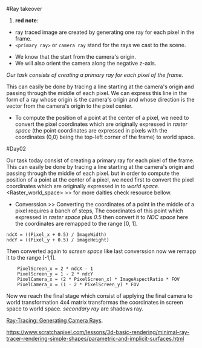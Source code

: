 #Ray takeover

1. **red note**:

* ray traced image are created by generating one ray for each pixel in the frame.
* `<primary ray>` or `camera ray` stand for the rays we cast to the scene.
+ We know that the start from the camera's origin.
+ We will also orient the camera along the negative z-axis.

*Our task consists of creating a primary ray for each pixel of the frame.*

This can easily be done by tracing a line starting at the camera's origin and passing through the middle of each pixel. 
We can express this line in the form of a ray whose origin is the camera's origin and whose direction is the vector from the camera's origin to the pixel center.
* To compute the position of a point at the center of a pixel, we need to convert the pixel coordinates which are originally expressed in *raster space* (the point coordinates are expressed in pixels with the coordinates (0,0) being the top-left corner of the frame) to world space.

#Day02

Our task today consist of creating a primary ray for each pixel of the frame. This can easily be done by tracing a line starting at the camera's origin and passing through the middle of each pixel.
but in order to compute the position of a point at the center of a pixel, we need first to convert the pixel coordinates which are originally expressed in <raster space> to *world space*.
<Raster_world_space> >> for more daitles check resource bellow.
- Converssion >> Converting the coordinates of a point in the middle of a pixel requires a banch of steps, The coordinates of this point which expressed in *raster space* plus *0.5* then convert it to *NDC space* here the coordinates are remapped to the range [0, 1].

```
ndcX = ((Pixel_x + 0.5) / ImageWidth)
ndcY = ((Pixel_y + 0.5) / imageHeight)

```
	
Then converted again to *screen space* like last converssion now we remapp it to the range [-1,1].
~~~~
	PixelScreen_x = 2 * ndcX - 1
	PixelScreen_y = 1 - 2 * ndcY
	PixelCamera_x = (2 * PixelScreen_x) * ImageAspectRatio * FOV
	PixelCamera_x = (1 - 2 * PixelScreen_y) * FOV
~~~~
	
Now we reach the final stage which consist of applying the final camera to world transformation 4x4 matrix transformas the coordinates in screen space to world space.
*secondary ray* are shadows ray.

[Ray-Tracing: Generating Camera Rays](https://www.scratchapixel.com/lessons/3d-basic-rendering/ray-tracing-generating-camera-rays/generating-camera-rays.html#:~:text=This%20can%20easily%20be%20done,origin%20to%20the%20pixel%20center).



https://www.scratchapixel.com/lessons/3d-basic-rendering/minimal-ray-tracer-rendering-simple-shapes/parametric-and-implicit-surfaces.html